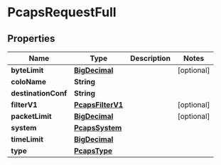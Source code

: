 # PcapsRequestFull

## Properties
Name | Type | Description | Notes
------------ | ------------- | ------------- | -------------
**byteLimit** | [**BigDecimal**](BigDecimal.md) |  |  [optional]
**coloName** | **String** |  | 
**destinationConf** | **String** |  | 
**filterV1** | [**PcapsFilterV1**](PcapsFilterV1.md) |  |  [optional]
**packetLimit** | [**BigDecimal**](BigDecimal.md) |  |  [optional]
**system** | [**PcapsSystem**](PcapsSystem.md) |  | 
**timeLimit** | [**BigDecimal**](BigDecimal.md) |  | 
**type** | [**PcapsType**](PcapsType.md) |  | 
